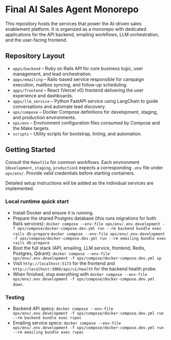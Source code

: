 # Final AI Sales Agent Monorepo

This repository hosts the services that power the AI-driven sales enablement platform. It is organized as a monorepo with dedicated applications for the API backend, emailing workflows, LLM orchestration, and the user-facing frontend.

## Repository Layout

- `apps/backend` – Ruby on Rails API for core business logic, user management, and lead orchestration.
- `apps/emailing` – Rails-based service responsible for campaign execution, mailbox syncing, and follow-up scheduling.
- `apps/frontend` – React (Vercel v0) frontend delivering the user experience and dashboards.
- `apps/llm_service` – Python FastAPI service using LangChain to guide conversations and automate lead discovery.
- `ops/compose` – Docker Compose definitions for development, staging, and production environments.
- `ops/env` – Environment configuration files consumed by Compose and the Make targets.
- `scripts` – Utility scripts for bootstrap, linting, and automation.

## Getting Started

Consult the `Makefile` for common workflows. Each environment (`development`, `staging`, `production`) expects a corresponding `.env` file under `ops/env/`. Provide valid credentials before starting containers.

Detailed setup instructions will be added as the individual services are implemented.

### Local runtime quick start

- Install Docker and ensure it is running.
- Prepare the shared Postgres database (this runs migrations for both Rails services):
  `docker compose --env-file ops/env/.env.development -f ops/compose/docker-compose.dev.yml run --rm backend bundle exec rails db:prepare`
  `docker compose --env-file ops/env/.env.development -f ops/compose/docker-compose.dev.yml run --rm emailing bundle exec rails db:prepare`
- Boot the full stack (API, emailing, LLM service, frontend, Redis, Postgres, Qdrant):
  `docker compose --env-file ops/env/.env.development -f ops/compose/docker-compose.dev.yml up`
- Visit `http://localhost:5173` for the frontend and `http://localhost:3000/api/v1/health` for the backend health probe.
- When finished, stop everything with `docker compose --env-file ops/env/.env.development -f ops/compose/docker-compose.dev.yml down`.

### Testing

- Backend API specs: `docker compose --env-file ops/env/.env.development -f ops/compose/docker-compose.dev.yml run --rm backend bundle exec rspec`
- Emailing service specs: `docker compose --env-file ops/env/.env.development -f ops/compose/docker-compose.dev.yml run --rm emailing bundle exec rspec`
